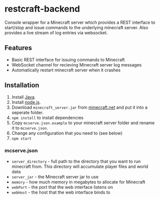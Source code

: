 # restcraft-backend

Console wrapper for a Minecraft server which provides a REST interface to start/stop and issue commands to the underlying minecraft server. Also provides a live stream of log entries via websocket.

## Features

 * Basic REST interface for issuing commands to Minecraft
 * WebSocket channel for recieving Minecraft server log messages
 * Automatically restart minecraft server when it crashes

## Installation

1. Install [Java](http://java.com).
2. Install [node.js](http://nodejs.org/).
3. Download `minecraft_server.jar` from [minecraft.net](http://minecraft.net/) and put it into a seperate folder.
5. `npm install` to install dependencies
6. Copy `mcserve.json.example` to your minecraft server folder and rename it to
   `mcserve.json`.
7. Change any configuration that you need to (see below)
8. `npm start`

### mcserve.json
 * `server_directory` - full path to the directory that you want to run minecraft from. This directory will accumulate player files and world data
 * `server_jar` - the Minecraft server jar to use
 * `memory` - how much memory in megabytes to allocate for Minecraft
 * `webPort` - the port that the web interface listens on
 * `webHost` - the host that the web interface binds to
